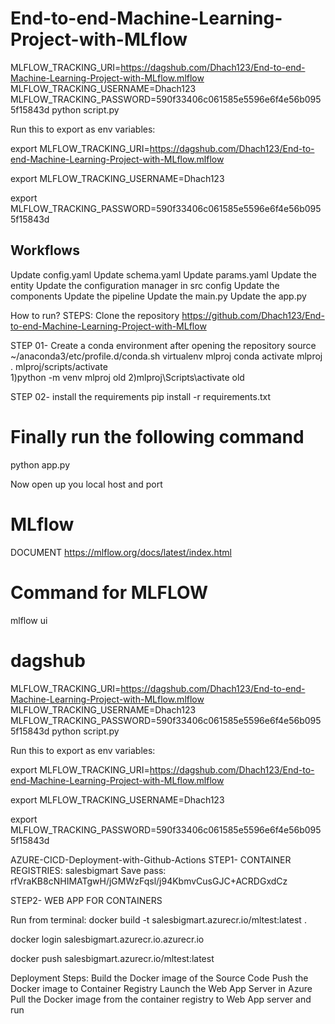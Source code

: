 # End-to-end-Machine-Learning-Project-with-MLflow
MLFLOW_TRACKING_URI=https://dagshub.com/Dhach123/End-to-end-Machine-Learning-Project-with-MLflow.mlflow MLFLOW_TRACKING_USERNAME=Dhach123 MLFLOW_TRACKING_PASSWORD=590f33406c061585e5596e6f4e56b0955f15843d python script.py

Run this to export as env variables:

export MLFLOW_TRACKING_URI=https://dagshub.com/Dhach123/End-to-end-Machine-Learning-Project-with-MLflow.mlflow

export MLFLOW_TRACKING_USERNAME=Dhach123

export MLFLOW_TRACKING_PASSWORD=590f33406c061585e5596e6f4e56b0955f15843d

## Workflows
Update config.yaml
Update schema.yaml
Update params.yaml
Update the entity
Update the configuration manager in src config
Update the components
Update the pipeline
Update the main.py
Update the app.py


How to run?
STEPS:
Clone the repository
https://github.com/Dhach123/End-to-end-Machine-Learning-Project-with-MLflow


STEP 01- Create a conda environment after opening the repository
source ~/anaconda3/etc/profile.d/conda.sh
 virtualenv mlproj
conda activate mlproj
. mlproj/scripts/activate  
1)python -m venv mlproj   old
2)mlproj\Scripts\activate  old  

STEP 02- install the requirements
pip install -r requirements.txt


# Finally run the following command
python app.py

Now
open up you local host and port


# MLflow
DOCUMENT https://mlflow.org/docs/latest/index.html

# Command for MLFLOW
mlflow ui

# dagshub

MLFLOW_TRACKING_URI=https://dagshub.com/Dhach123/End-to-end-Machine-Learning-Project-with-MLflow.mlflow
MLFLOW_TRACKING_USERNAME=Dhach123
MLFLOW_TRACKING_PASSWORD=590f33406c061585e5596e6f4e56b0955f15843d
python script.py


Run this to export as env variables:


export MLFLOW_TRACKING_URI=https://dagshub.com/Dhach123/End-to-end-Machine-Learning-Project-with-MLflow.mlflow

export MLFLOW_TRACKING_USERNAME=Dhach123 

export MLFLOW_TRACKING_PASSWORD=590f33406c061585e5596e6f4e56b0955f15843d



AZURE-CICD-Deployment-with-Github-Actions
STEP1- CONTAINER REGISTRIES:
salesbigmart
Save pass:
rfVraKB8cNHIMATgwH/jGMWzFqsl/j94KbmvCusGJC+ACRDGxdCz

STEP2- WEB APP FOR CONTAINERS

Run from terminal:
docker build -t salesbigmart.azurecr.io/mltest:latest .

docker login salesbigmart.azurecr.io.azurecr.io

docker push salesbigmart.azurecr.io/mltest:latest

Deployment Steps:
Build the Docker image of the Source Code
Push the Docker image to Container Registry
Launch the Web App Server in Azure
Pull the Docker image from the container registry to Web App server and run